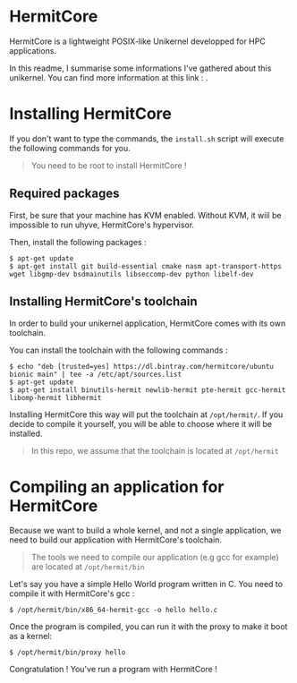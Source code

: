 # HermitCore

HermitCore is a lightweight POSIX-like Unikernel developped for HPC applications.

In this readme, I summarise some informations I've gathered about this unikernel.
You can find more information at this link : [](https://github.com/hermitcore/libhermit).

# Installing HermitCore 

If you don't want to type the commands, the `install.sh` script will execute the following commands for you.

> You need to be root to install HermitCore !

## Required packages

First, be sure that your machine has KVM enabled. Without KVM, it wiil be impossible to run uhyve, HermitCore's hypervisor.

Then, install the following packages :

```
$ apt-get update
$ apt-get install git build-essential cmake nasm apt-transport-https wget libgmp-dev bsdmainutils libseccomp-dev python libelf-dev
```

## Installing HermitCore's toolchain

In order to build your unikernel application, HermitCore comes with its own toolchain.

You can install the toolchain with the following commands :

```
$ echo "deb [trusted=yes] https://dl.bintray.com/hermitcore/ubuntu bionic main" | tee -a /etc/apt/sources.list
$ apt-get update
$ apt-get install binutils-hermit newlib-hermit pte-hermit gcc-hermit libomp-hermit libhermit
```

Installing HermitCore this way will put the toolchain at `/opt/hermit/`. If you decide to compile it yourself, you will be able to choose where it will be installed.

> In this repo, we assume that the toolchain is located at `/opt/hermit`

# Compiling an application for HermitCore

Because we want to build a whole kernel, and not a single application, we need to build our application with HermitCore's toolchain.

> The tools we need to compile our application (e.g gcc for example) are located at `/opt/hermit/bin`

Let's say you have a simple Hello World program written in C. You need to compile it with HermitCore's gcc :

```
$ /opt/hermit/bin/x86_64-hermit-gcc -o hello hello.c
```

Once the program is compiled, you can run it with the proxy to make it boot as a kernel:

```
$ /opt/hermit/bin/proxy hello
```

Congratulation ! You've run a program with HermitCore !
